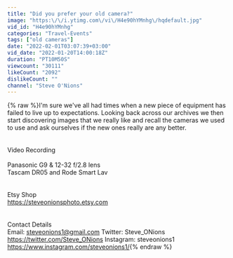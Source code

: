 ```yaml
---
title: "Did you prefer your old camera?"
image: "https:\/\/i.ytimg.com\/vi\/H4e90hYMnhg\/hqdefault.jpg"
vid_id: "H4e90hYMnhg"
categories: "Travel-Events"
tags: ["old cameras"]
date: "2022-02-01T03:07:39+03:00"
vid_date: "2022-01-20T14:00:18Z"
duration: "PT10M50S"
viewcount: "30111"
likeCount: "2092"
dislikeCount: ""
channel: "Steve O'Nions"
---
```

{% raw %}I'm sure we've all had times when a new piece of equipment has failed to live up to expectations.  Looking back across our archives we then start discovering images that we really like and recall the cameras we used to use and ask ourselves if the new ones really are any better.<br /><br /><br />Video Recording<br /><br />Panasonic G9 &amp; 12-32 f/2.8 lens<br />Tascam DR05 and Rode Smart Lav<br /><br /><br />Etsy Shop<br /><a rel="nofollow" target="blank" href="https://steveonionsphoto.etsy.com">https://steveonionsphoto.etsy.com</a><br /><br /><br />Contact Details <br />Email: steveonions1@gmail.com Twitter: Steve_ONions <a rel="nofollow" target="blank" href="https://twitter.com/Steve_ONions">https://twitter.com/Steve_ONions</a> Instagram: steveonions1 <a rel="nofollow" target="blank" href="https://www.instagram.com/steveonions1/">https://www.instagram.com/steveonions1/</a>{% endraw %}
